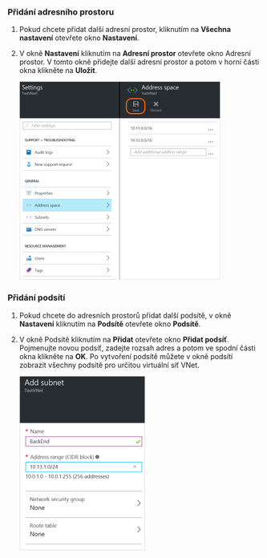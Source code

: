 ### Přidání adresního prostoru
1. Pokud chcete přidat další adresní prostor, kliknutím na **Všechna nastavení** otevřete okno **Nastavení**. 
2. V okně **Nastavení** kliknutím na **Adresní prostor** otevřete okno Adresní prostor. V tomto okně přidejte další adresní prostor a potom v horní části okna klikněte na **Uložit**.
   
    ![Přidání adresního prostoru](./media/vpn-gateway-additional-address-space-include/address400.png)

### Přidání podsítí
1. Pokud chcete do adresních prostorů přidat další podsítě, v okně **Nastavení** kliknutím na **Podsítě** otevřete okno **Podsítě**. 
2. V okně Podsítě kliknutím na **Přidat** otevřete okno **Přidat podsíť**. Pojmenujte novou podsíť, zadejte rozsah adres a potom ve spodní části okna klikněte na **OK**. Po vytvoření podsítě můžete v okně podsítí zobrazit všechny podsítě pro určitou virtuální síť VNet.

    ![Nastavení podsítě](./media/vpn-gateway-additional-address-space-include/addsubnet250.png)       


<!--HONumber=Sep16_HO3-->


